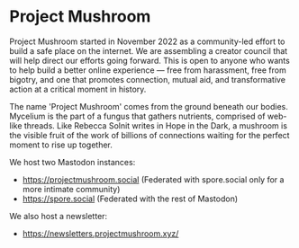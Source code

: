 # Project Mushroom

Project Mushroom started in November 2022 as a community-led effort to build a safe place on the internet. We are assembling a creator council that will help direct our efforts going forward. This is open to anyone who wants to help build a better online experience — free from harassment, free from bigotry, and one that promotes connection, mutual aid, and transformative action at a critical moment in history.

The name 'Project Mushroom' comes from the ground beneath our bodies. Mycelium is the part of a fungus that gathers nutrients, comprised of web-like threads. Like Rebecca Solnit writes in Hope in the Dark, a mushroom is the visible fruit of the work of billions of connections waiting for the perfect moment to rise up together.

We host two Mastodon instances:

- https://projectmushroom.social (Federated with spore.social only for a more intimate community)
- https://spore.social (Federated with the rest of Mastodon)

We also host a newsletter:

- https://newsletters.projectmushroom.xyz/


